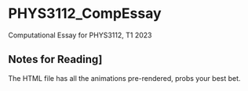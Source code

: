 # PHYS3112_CompEssay
Computational Essay for PHYS3112, T1 2023

## Notes for Reading]

The HTML file has all the animations pre-rendered, probs your best bet.
